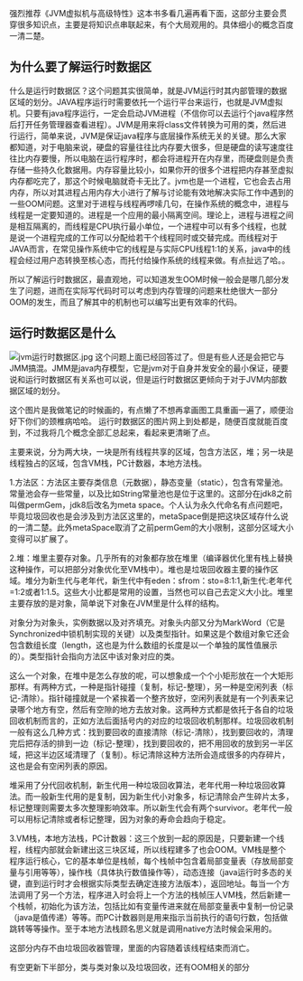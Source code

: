 强烈推荐《JVM虚拟机与高级特性》这本书多看几遍再看下面，这部分主要会贯穿很多知识点，主要是将知识点串联起来，有个大局观用的。具体细小的概念百度一清二楚。

## 为什么要了解运行时数据区

什么是运行时数据区？这个问题其实很简单，就是JVM运行时其内部管理的数据区域的划分。JAVA程序运行时需要依托一个运行平台来运行，也就是JVM虚拟机。只要有java程序运行，一定会启动JVM进程（不信你可以去运行个java程序然后打开任务管理器查看进程）。JVM是用来将class文件转换为可用的类，然后进行运行，简单来说，JVM是保证java程序与底层操作系统无关的关键。那么大家都知道，对于电脑来说，硬盘的容量往往比内存要大很多，但是硬盘的读写速度往往比内存要慢，所以电脑在运行程序时，都会将进程开在内存里，而硬盘则是负责存储一些持久化数据用。内存容量比较小，如果你开的很多个进程把内存甚至虚拟内存都吃完了，那这个时候电脑就奇卡无比了。jvm也是一个进程，它也会去占用内存，所以对其进程占用内存大小进行了解与讨论能有效地解决实际工作中遇到的一些OOM问题。这里对于进程与线程再啰嗦几句，在操作系统的概念中，进程与线程是一定要知道的。进程是一个应用的最小隔离空间。理论上，进程与进程之间是相互隔离的，而线程是CPU执行最小单位，一个进程中可以有多个线程，也就是说一个进程完成的工作可以分配给若干个线程同时或交替完成。而线程对于JAVA而言，在常见操作系统中它的线程是与实际CPU线程1:1的关系，java中的线程会经过用户态转换至核心态，而托付给操作系统的线程来做。有点扯远了哈。。

所以了解运行时数据区，最直观地，可以知道发生OOM时候一般会是哪几部分发生了问题，进而在实际写代码时可以考虑到内存管理的问题来杜绝很大一部分OOM的发生，而且了解其中的机制也可以编写出更有效率的代码。
    
## 运行时数据区是什么
![jvm运行时数据区.jpg]({{site.baseurl}}/jvm运行时数据区.jpg)
这个问题上面已经回答过了。但是有些人还是会把它与JMM搞混。JMM是java内存模型，它是jvm对于自身并发安全的最小保证，硬要说和运行时数据区有关系也可以说，但是运行时数据区更倾向于对于JVM内部数据区域的划分。

这个图片是我做笔记的时候画的，有点懒了不想再拿画图工具重画一遍了，顺便治好下你们的颈椎病哈哈。
运行时数据区的图片网上到处都是，随便百度就能百度到，不过我将几个概念全部汇总起来，看起来更清晰了点。

主要来说，分为两大块，一块是所有线程共享的区域，包含方法区，堆；另一块是线程独占的区域，包含VM栈，PC计数器，本地方法栈。

1.方法区：方法区主要存类信息（元数据），静态变量（static），包含有常量池。常量池会存一些常量，以及比如String常量池也是位于这里的。这部分在jdk8之前叫做permGem，jdk8后改名为meta space。个人认为永久代命名有点问题吧，毕竟垃圾回收也是会涉及到方法区这里的，metaSpace倒是把这块区域存什么说的一清二楚。此外metaSpace取消了之前permGem的大小限制，这部分区域大小变得可以扩展了。

2.堆：堆里主要存对象。几乎所有的对象都存放在堆里（编译器优化里有栈上替换这种操作，可以把部分对象优化至VM栈中）。堆也是垃圾回收器主要的操作区域。堆分为新生代与老年代，新生代中有eden：sfrom：sto=8:1:1,新生代:老年代=1:2或者1:1.5。这些大小比都是常用的设置，当然也可以自己去定义大小比。堆里主要存放的是对象，简单说下对象在JVM里是什么样的结构。

对象分为对象头，实例数据以及对齐填充。对象头内部又分为MarkWord（它是Synchronized中锁机制实现的关键）以及类型指针。如果这是个数组对象它还会包含数组长度（length，这也是为什么数组的长度是以一个单独的属性值展示的）。类型指针会指向方法区中该对象对应的类。

这么一个对象，在堆中是怎么存放的呢，可以想象成一个个小矩形放在一个大矩形那样。有两种方式，一种是指针碰撞（复制，标记-整理），另一种是空闲列表（标记-清除）。指针碰撞就是一个紧挨着一个整齐放好，空闲列表就是有一个列表来记录哪个地方有空，然后有空隙的地方去放对象。这两种方式都是依托于各自的垃圾回收机制而言的，正如方法后面括号内的对应的垃圾回收机制那样。垃圾回收机制一般有这么几种方式：找到要回收的直接清除（标记-清除），找到要回收的，清理完后把存活的排到一边（标记-整理），找到要回收的，把不用回收的放到另一半区域，把这半边区域清理了（复制）。标记清除这种方法所会造成很多的内存碎片，这也是会有空闲列表的原因。

堆采用了分代回收机制，新生代用一种垃圾回收算法，老年代用一种垃圾回收算法。而一般新生代用的是复制，因为新生代小对象多，标记清除会产生碎片太多，标记整理则需要太多次整理影响效率。所以新生代会有两个survivor。老年代一般可以用标记清除或者标记整理，因为对象的寿命会趋向于稳定。

3.VM栈，本地方法栈，PC计数器：这三个放到一起的原因是，只要新建一个线程，线程内部就会新建出这三块区域，所以线程建多了也会OOM。VM栈是整个程序运行核心，它的基本单位是栈帧，每个栈帧中包含着局部变量表（存放局部变量与引用等等），操作栈（具体执行数值操作等），动态连接（java运行时多态的关键，直到运行时才会根据实际类型去确定连接方法版本），返回地址。每当一个方法调用了另一个方法，程序进入时会将上一个方法的栈帧压人VM栈，然后新建一个栈帧，初始化为该方法，包括比如有变量传进来就在局部变量表中复制一份记录（java是值传递）等等。而PC计数器则是用来指示当前执行的语句行数，包括做跳转等等操作。至于本地方法栈顾名思义就是调用native方法时候会采用的。

这部分内存不由垃圾回收器管理，里面的内容随着该线程结束而消亡。

有空更新下半部分，类与类对象以及垃圾回收，还有OOM相关的部分
